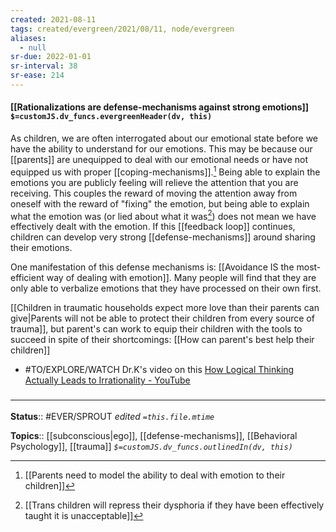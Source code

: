 ```yaml
---
created: 2021-08-11
tags: created/evergreen/2021/08/11, node/evergreen
aliases:
  - null
sr-due: 2022-01-01
sr-interval: 38
sr-ease: 214
---
```


#### [[Rationalizations are defense-mechanisms against strong emotions]] `$=customJS.dv_funcs.evergreenHeader(dv, this)`

As children, we are often interrogated about our emotional state before we have the ability to understand for our emotions. This may be because our [[parents]] are unequipped to deal with our emotional needs or have not equipped us with proper [[coping-mechanisms]].[^1] Being able to explain the emotions you are publicly feeling will relieve the attention that you are receiving. This couples the reward of moving the attention away from oneself with the reward of "fixing" the emotion, but being able to explain what the emotion was (or lied about what it was[^2]) does not mean we have effectively dealt with the emotion. If this [[feedback loop]] continues, children can develop very strong [[defense-mechanisms]] around sharing their emotions.

[^1]: [[Parents need to model the ability to deal with emotion to their children]]
[^2]: [[Trans children will repress their dysphoria if they have been effectively taught it is unacceptable]]

One manifestation of this defense mechanisms is: [[Avoidance IS the most-efficient way of dealing with emotion]]. Many people will find that they are only able to verbalize emotions that they have processed on their own first.

[[Children in traumatic households expect more love than their parents can give|Parents will not be able to protect their children from every source of trauma]], but parent's can work to equip their children with the tools to succeed in spite of their shortcomings: [[How can parent's best help their children]]

- #TO/EXPLORE/WATCH Dr.K's video on this [How Logical Thinking Actually Leads to Irrationality - YouTube](https://www.youtube.com/watch?v=ByYUd6DESQk)

### <hr class="footnote"/>

**Status**:: #EVER/SPROUT 
*edited `=this.file.mtime`*

**Topics**:: [[subconscious|ego]], [[defense-mechanisms]], [[Behavioral Psychology]], [[trauma]]
*`$=customJS.dv_funcs.outlinedIn(dv, this)`*

